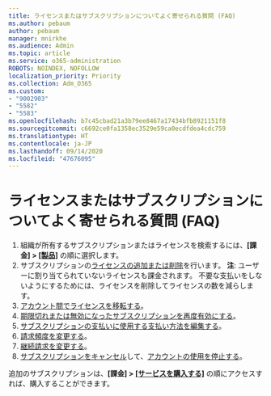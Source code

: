 ```yaml
---
title: ライセンスまたはサブスクリプションについてよく寄せられる質問 (FAQ)
ms.author: pebaum
author: pebaum
manager: mnirkhe
ms.audience: Admin
ms.topic: article
ms.service: o365-administration
ROBOTS: NOINDEX, NOFOLLOW
localization_priority: Priority
ms.collection: Adm_O365
ms.custom:
- "9002903"
- "5582"
- "5583"
ms.openlocfilehash: b7c45cbad21a3b79ee8467a17434bfb8921151f8
ms.sourcegitcommit: c6692ce0fa1358ec3529e59ca0ecdfdea4cdc759
ms.translationtype: HT
ms.contentlocale: ja-JP
ms.lasthandoff: 09/14/2020
ms.locfileid: "47676095"
---
```

# <a name="license-or-subscription-faq"></a>ライセンスまたはサブスクリプションについてよく寄せられる質問 (FAQ)

1. 組織が所有するサブスクリプションまたはライセンスを検索するには、**[課金] > [[製品]](https://go.microsoft.com/fwlink/p/?linkid=842054)** の順に選択します。 
2. サブスクリプションの[ライセンスの追加または削除](https://docs.microsoft.com/alchemyinsights/how-to-add-or-reduce-licenses)を行います。 **注**: ユーザーに割り当てられていないライセンスも課金されます。 不要な支払いをしないようにするためには、ライセンスを削除してライセンスの数を減らします。 
3. [アカウント間でライセンスを移転する](https://docs.microsoft.com/alchemyinsights/transfer-licenses-between-tenants)。 
4. [期限切れまたは無効になったサブスクリプションを再度有効にする](https://go.microsoft.com/fwlink/?linkid=2117519)。 
5. [サブスクリプションの支払いに使用する支払い方法を編集する](https://go.microsoft.com/fwlink/?linkid=2117167)。 
6. [請求頻度を変更する](https://go.microsoft.com/fwlink/?linkid=2119112)。 
7. [継続請求を変更する](https://go.microsoft.com/fwlink/?linkid=2119216)。 
8. [サブスクリプションをキャンセル](https://go.microsoft.com/fwlink/?linkid=2119113)して、[アカウントの使用を停止する](https://docs.microsoft.com/alchemyinsights/how-to-close-your-account)。 

追加のサブスクリプションは、**[課金] > [[サービスを購入する]](https://go.microsoft.com/fwlink/p/?linkid=868433)** の順にアクセスすれば、購入することができます。
